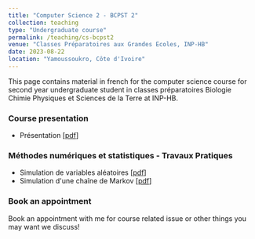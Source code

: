 ```yaml
---
title: "Computer Science 2 - BCPST 2"
collection: teaching
type: "Undergraduate course"
permalink: /teaching/cs-bcpst2
venue: "Classes Préparatoires aux Grandes Ecoles, INP-HB"
date: 2023-08-22
location: "Yamoussoukro, Côte d'Ivoire"
---
```


This page contains material in french for the computer science course for second year undergraduate student in classes préparatoires Biologie Chimie Physiques et Sciences de la Terre at INP-HB.

### Course presentation

- Présentation [[pdf](/files/00_presentation_S3_v2.pdf)]

### Méthodes numériques et statistiques - Travaux Pratiques

- Simulation de variables aléatoires [[pdf](/files/01_TP1_methodes_numeriques_S3_v2.pdf)]
- Simulation d'une chaîne de Markov [[pdf](/files/02_TP2_methodes_numeriques_S3_v2.pdf)]


### Book an appointment

Book an appointment with me for course related issue or other things you may want we discuss!

<!-- Google Calendar Appointment Scheduling begin -->
<link href="https://calendar.google.com/calendar/scheduling-button-script.css" rel="stylesheet">
<script src="https://calendar.google.com/calendar/scheduling-button-script.js" async></script>
<script>
(function() {
  var target = document.currentScript;
  window.addEventListener('load', function() {
    calendar.schedulingButton.load({
      url: 'https://calendar.google.com/calendar/appointments/schedules/AcZssZ3u9xr-0rjkIyQQJYqLa3eEVZAkIIsxDXoup8ZK_pzxp_1Wiiv9E75gx_39C26BCtguIRtiO5x1?gv=true',
      color: '#039BE5',
      label: 'Book an appointment',
      target,
    });
  });
})();
</script>